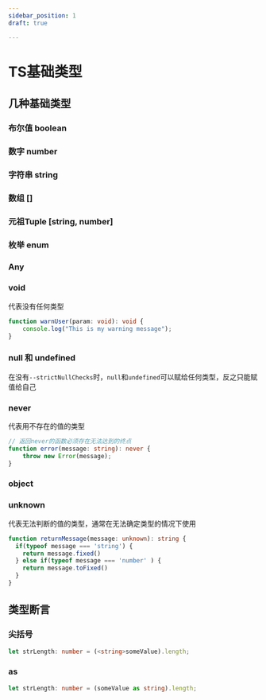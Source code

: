 ```yaml
---
sidebar_position: 1
draft: true

---
```


# TS基础类型

## 几种基础类型

### 布尔值 boolean 

### 数字 number

### 字符串 string

### 数组 []

### 元祖Tuple [string, number]

### 枚举 enum

### Any

### void

代表没有任何类型
```typescript
function warnUser(param: void): void {
    console.log("This is my warning message");
}
```

### null 和 undefined

在没有`--strictNullChecks`时，`null`和`undefined`可以赋给任何类型，反之只能赋值给自己

### never 

代表用不存在的值的类型
```typescript
// 返回never的函数必须存在无法达到的终点
function error(message: string): never {
    throw new Error(message);
}
```

### object

### unknown

代表无法判断的值的类型，通常在无法确定类型的情况下使用
```typescript
function returnMessage(message: unknown): string {
  if(typeof message === 'string') {
    return message.fixed()
  } else if(typeof message === 'number' ) {
    return message.toFixed()
  }
}
```

## 类型断言

### 尖括号
```typescript
let strLength: number = (<string>someValue).length;
```

### as 
```typescript
let strLength: number = (someValue as string).length;
```